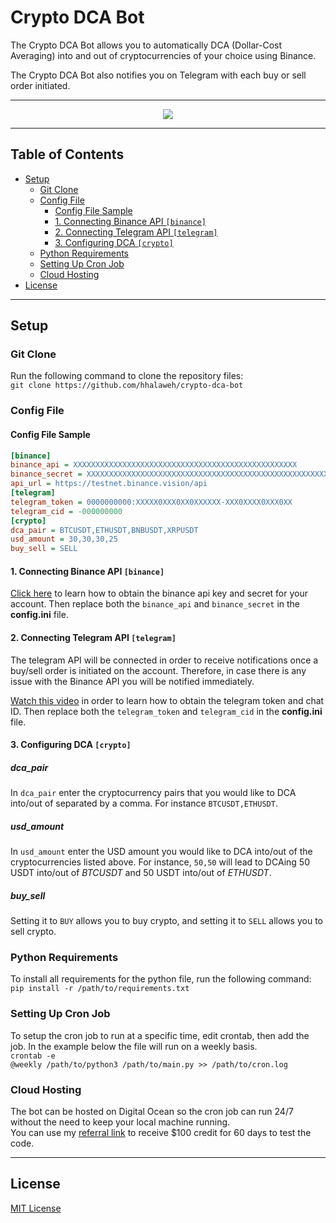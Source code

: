 
# Crypto DCA Bot
The Crypto DCA Bot allows you to automatically DCA (Dollar-Cost Averaging) into and out of cryptocurrencies of your choice using Binance.

The Crypto DCA Bot also notifies you on Telegram with each buy or sell order initiated.  

---
<p align="center">
  <img src="https://user-images.githubusercontent.com/78810452/157215040-8e284ed4-0d81-49d5-bdaa-e9e3bf2c81b8.PNG" />
</p>  

---
## Table of Contents
- [Setup](#setup)
    - [Git Clone](#git-clone)
    - [Config File](#config-file)
        - [Config File Sample](#config-file-sample)
        - [1. Connecting Binance API ```[binance]```](#1-connecting-binance-api-binance)
        - [2. Connecting Telegram API ```[telegram]```](#2-connecting-telegram-api-telegram)
        - [3. Configuring DCA ```[crypto]```](#1-connecting-binance-api-binance)
    - [Python Requirements](#python-requirements)
    - [Setting Up Cron Job](#setting-up-cron-job)
    - [Cloud Hosting](#cloud-hosting)
- [License](#license)  

---
## Setup
### Git Clone
Run the following command to clone the repository files:  
```git clone https://github.com/hhalaweh/crypto-dca-bot ```
### Config File
#### Config File Sample
```ini
[binance]
binance_api = XXXXXXXXXXXXXXXXXXXXXXXXXXXXXXXXXXXXXXXXXXXXXXXXXX
binance_secret = XXXXXXXXXXXXXXXXXXXXXXXXXXXXXXXXXXXXXXXXXXXXXXXXXXXXXX
api_url = https://testnet.binance.vision/api
[telegram]
telegram_token = 0000000000:XXXXX0XXX0XX0XXXXXX-XXX0XXXX0XXX0XX
telegram_cid = -000000000
[crypto]
dca_pair = BTCUSDT,ETHUSDT,BNBUSDT,XRPUSDT
usd_amount = 30,30,30,25
buy_sell = SELL
```
#### 1. Connecting Binance API ```[binance]```
[Click here](https://algotrading101.com/learn/binance-python-api-guide/#:~:text=After%20logging%20in%20to%20your,label%20for%20the%20API%20key.) to learn how to obtain the binance api key and secret for your account. Then replace both the ```binance_api``` and ```binance_secret``` in the **config.ini** file.
#### 2. Connecting Telegram API ```[telegram]```
The telegram API will be connected in order to receive notifications once a buy/sell order is initiated on the account. Therefore, in case there is any issue with the Binance API you will be notified immediately.  

[Watch this video](https://www.youtube.com/watch?v=ps1yeWwd6iA) in order to learn how to obtain the telegram token and chat ID. Then replace both the ```telegram_token``` and ```telegram_cid``` in the **config.ini** file.
#### 3. Configuring DCA ```[crypto]```
##### **dca_pair**
In ```dca_pair``` enter the cryptocurrency pairs that you would like to DCA into/out of separated by a comma. For instance ```BTCUSDT,ETHUSDT```.  
##### **usd_amount**
In ```usd_amount``` enter the USD amount you would like to DCA into/out of the cryptocurrencies listed above. For instance, ```50,50``` will lead to DCAing 50 USDT into/out of *BTCUSDT* and 50 USDT into/out of *ETHUSDT*.
##### **buy_sell**
Setting it to ```BUY``` allows you to buy crypto, and setting it to ```SELL``` allows you to sell crypto.
### Python Requirements
To install all requirements for the python file, run the following command:  
```pip install -r /path/to/requirements.txt```
### Setting Up Cron Job
To setup the cron job to run at a specific time, edit crontab, then add the job. In the example below the file will run on a weekly basis.  
``` crontab -e ```  
```@weekly /path/to/python3 /path/to/main.py >> /path/to/cron.log```

### Cloud Hosting
The bot can be hosted on Digital Ocean so the cron job can run 24/7 without the need to keep your local machine running.  
You can use my [referral link](https://m.do.co/c/0ccb438f7c20) to receive $100 credit for 60 days to test the code.

---
## License
[MIT License](https://opensource.org/licenses/MIT)






